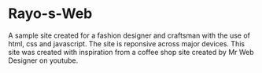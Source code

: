 # Rayo-s-Web

A sample site created for a fashion designer and craftsman with the use of html, css and javascript. The site is reponsive across major devices.
This site was created with inspiration from a coffee shop site created by Mr Web Designer on youtube.

